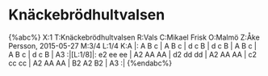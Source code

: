 # Knäckebrödhultvalsen

{%abc%}
X:1
T:Knäckebrödhultvalsen
R:Vals
C:Mikael Frisk
O:Malmö
Z:Åke Persson, 2015-05-27
M:3/4
L:1/4
K:A
|: A B c | A B c | d c B | d c B | A B c | A B c | 
d c B | A3  :|[L:1/8]|: e2 ee ee | A2 AA AA | d2 dd dd | 
A2 AA AA | c2 cc cc | A2 AA AA | B2 A2 B2 | A3 :|
{%endabc%}

